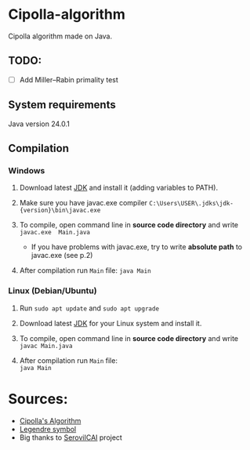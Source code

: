 # Cipolla-algorithm
Cipolla algorithm made on Java.

## TODO:
- [ ] Add Miller–Rabin primality test

## System requirements
Java version 24.0.1  

## Compilation

### Windows

1. Download latest [JDK](https://download.oracle.com/java/24/latest/jdk-24_windows-x64_bin.exe) and install it (adding variables to PATH).

2. Make sure you have javac.exe compiler `C:\Users\USER\.jdks\jdk-{version}\bin\javac.exe`

3. To compile, open command line in __source code directory__ and write  
   `javac.exe  Main.java`
   
    - If you have problems with javac.exe, try to write __absolute path__ to javac.exe (see p.2)
      

4. After compilation run `Main` file:
   `java Main`

### Linux (Debian/Ubuntu)

1. Run `sudo apt update` and `sudo apt upgrade`

2. Download latest [JDK](https://www.oracle.com/java/technologies/downloads/) for your Linux system and install it.

3. To compile, open command line in __source code directory__ and write  
   `javac Main.java`

4. After compilation run `Main` file:  
   `java Main`


# Sources:
- [Cipolla's Algorithm](https://en.wikipedia.org/wiki/Cipolla%27s_algorithm)
- [Legendre symbol](https://en.wikipedia.org/wiki/Legendre_symbol)
- Big thanks to [SeroviICAI](https://github.com/SeroviICAI/Modular_Arithmetic_Python/tree/master) project

